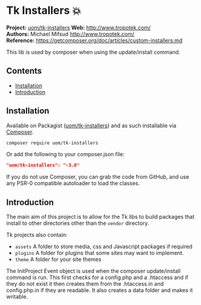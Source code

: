 # Tk Installers :boom: 

__Project:__ [uom/tk-installers](http://packagist.org/packages/uom/tk-installers)
__Web:__ <http://www.tropotek.com/>  
__Authors:__ Michael Mifsud <http://www.tropotek.com/>  
__Reference:__ <https://getcomposer.org/doc/articles/custom-installers.md>  
  
This lib is used by composer when using the update/install command.

## Contents

- [Installation](#installation)
- [Introduction](#introduction)


## Installation

Available on Packagist ([uom/tk-installers](https://github.com/fvas-elearning/tk-installers))
and as such installable via [Composer](http://getcomposer.org/).

```bash
composer require uom/tk-installers
```

Or add the following to your composer.json file:

```json
"uom/tk-installers": "~3.0"
```

If you do not use Composer, you can grab the code from GitHub, and use any
PSR-0 compatible autoloader to load the classes.

## Introduction

The main aim of this project is to allow for the Tk libs to build packages that install
to other directories other than the `vendor` directory.

Tk projects also contain:

 - `assets` A folder to store media, css and Javascript packages if required
 - `plugins` A folder for plugins that some sites may want to implement.
 - `theme` A folder for your site themes

The InitProject Event object is used when the composer update/install command is 
run. This first checks for a config.php and a .htaccess and if they do not exist it then creates them from 
the .htaccess.in and config.php.in if they are readable. It also creates a data folder and makes it writable.


